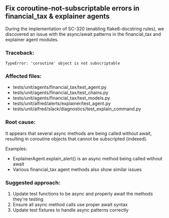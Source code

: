 ## Fix coroutine-not-subscriptable errors in financial_tax & explainer agents

During the implementation of SC-320 (enabling flake8-docstring rules), we discovered an issue with the async/await patterns in the financial_tax and explainer agent modules.

### Traceback:
```
TypeError: 'coroutine' object is not subscriptable
```

### Affected files:
- tests/unit/agents/financial_tax/test_agent.py
- tests/unit/agents/financial_tax/test_chains.py
- tests/unit/agents/financial_tax/test_models.py
- tests/unit/alfred/alerts/explainer/test_agent.py
- tests/unit/alfred/slack/diagnostics/test_explain_command.py

### Root cause:
It appears that several async methods are being called without await, resulting in coroutine objects that cannot be subscripted (indexed).

Examples:
- ExplainerAgent.explain_alert() is an async method being called without await
- Various financial_tax agent methods also show similar issues

### Suggested approach:
1. Update test functions to be async and properly await the methods they're testing
2. Ensure all async method calls use proper await syntax
3. Update test fixtures to handle async patterns correctly
